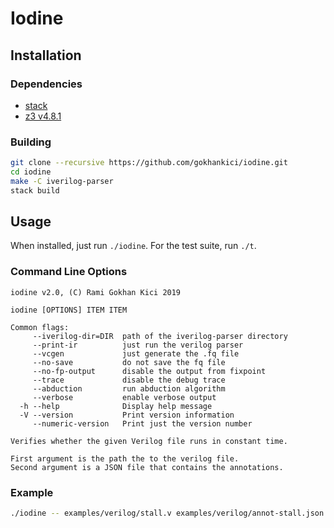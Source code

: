 # Iodine

## Installation

### Dependencies

- [stack](https://docs.haskellstack.org/en/stable/README/#how-to-install)
- [z3 v4.8.1](https://github.com/Z3Prover/z3/releases/tag/z3-4.8.1)

### Building

```sh
git clone --recursive https://github.com/gokhankici/iodine.git
cd iodine
make -C iverilog-parser
stack build
```

## Usage

When installed, just run `./iodine`. For the test suite, run `./t`.

### Command Line Options

```
iodine v2.0, (C) Rami Gokhan Kici 2019

iodine [OPTIONS] ITEM ITEM

Common flags:
     --iverilog-dir=DIR  path of the iverilog-parser directory
     --print-ir          just run the verilog parser
     --vcgen             just generate the .fq file
     --no-save           do not save the fq file
     --no-fp-output      disable the output from fixpoint
     --trace             disable the debug trace
     --abduction         run abduction algorithm
     --verbose           enable verbose output
  -h --help              Display help message
  -V --version           Print version information
     --numeric-version   Print just the version number

Verifies whether the given Verilog file runs in constant time.

First argument is the path the to the verilog file.
Second argument is a JSON file that contains the annotations.
```

### Example

```sh
./iodine -- examples/verilog/stall.v examples/verilog/annot-stall.json
```

